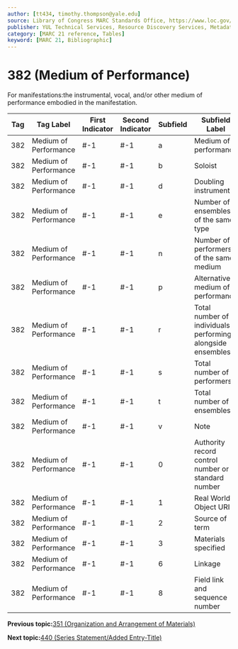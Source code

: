 ```yaml
---
author: [tt434, timothy.thompson@yale.edu]
source: Library of Congress MARC Standards Office, https://www.loc.gov/marc/bibliographic/bd382.html
publisher: YUL Technical Services, Resource Discovery Services, Metadata Services Unit
category: [MARC 21 reference, Tables]
keyword: [MARC 21, Bibliographic]
---
```


# 382 \(Medium of Performance\)

For manifestations:the instrumental, vocal, and/or other medium of performance embodied in the manifestation.

|Tag|Tag Label|First Indicator|Second Indicator|Subfield|Subfield Label|Repeatable|
|---|---------|---------------|----------------|--------|--------------|----------|
|382|Medium of Performance|\#-1|\#-1|a|Medium of performance|T|
|382|Medium of Performance|\#-1|\#-1|b|Soloist|T|
|382|Medium of Performance|\#-1|\#-1|d|Doubling instrument|T|
|382|Medium of Performance|\#-1|\#-1|e|Number of ensembles of the same type|T|
|382|Medium of Performance|\#-1|\#-1|n|Number of performers of the same medium|T|
|382|Medium of Performance|\#-1|\#-1|p|Alternative medium of performance|T|
|382|Medium of Performance|\#-1|\#-1|r|Total number of individuals performing alongside ensembles|F|
|382|Medium of Performance|\#-1|\#-1|s|Total number of performers|F|
|382|Medium of Performance|\#-1|\#-1|t|Total number of ensembles|F|
|382|Medium of Performance|\#-1|\#-1|v|Note|T|
|382|Medium of Performance|\#-1|\#-1|0|Authority record control number or standard number|T|
|382|Medium of Performance|\#-1|\#-1|1|Real World Object URI|T|
|382|Medium of Performance|\#-1|\#-1|2|Source of term|F|
|382|Medium of Performance|\#-1|\#-1|3|Materials specified|F|
|382|Medium of Performance|\#-1|\#-1|6|Linkage|F|
|382|Medium of Performance|\#-1|\#-1|8|Field link and sequence number|T|

**Previous topic:**[351 \(Organization and Arrangement of Materials\)](../tables/351_bib_table.md)

**Next topic:**[440 \(Series Statement/Added Entry-Title\)](../tables/440_bib_table.md)

